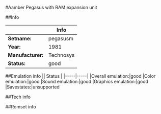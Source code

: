 #Aamber Pegasus with RAM expansion unit

##Info

||Info|
|-----|-----|
|**Setname:**|pegasusm
|**Year:**|1981
|**Manufacturer:**|Technosys
|**Status:**|good

##Emulation info
|| Status |
|-----|-----|
|Overall emulation:|good
|Color emulation:|good
|Sound emulation:|good
|Graphics emulation:|good
|Savestates:|unsupported

##Tech info

##Romset info

<!--- START OF EDITED COMMENT DO NOT TOUCH TEXT ABOVE-->
